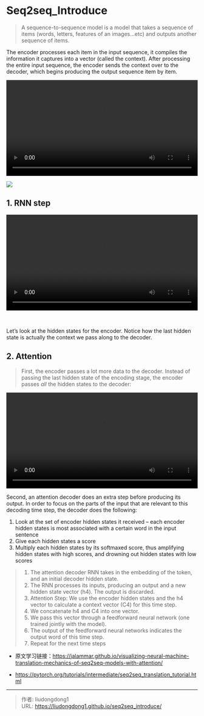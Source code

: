 # Seq2seq_Introduce


> A sequence-to-sequence model is a model that takes a sequence of items (words, letters, features of an images…etc) and outputs another sequence of items. 

The encoder processes each item in the input sequence, it compiles the information it captures into a vector (called the context). After processing the entire input sequence, the encoder sends the context over to the decoder, which begins producing the output sequence item by item.

<video src="https://jalammar.github.io/images/seq2seq_3.mp4" width="100%" height="auto" loop="" autoplay="" controls="" style="box-sizing: border-box; display: inline-block; vertical-align: baseline; margin: 0px; padding: 0px; border: 0px; font: inherit;"></video>

![](https://lddpicture.oss-cn-beijing.aliyuncs.com/picture/image-20200715211325677.png)

## 1. RNN step

<video src="https://jalammar.github.io/images/RNN_1.mp4" width="100%" height="auto" loop="" autoplay="" controls="" __idm_id__="482845699" style="box-sizing: border-box; display: inline-block; vertical-align: baseline; margin: 0px; padding: 0px; border: 0px; font: inherit;"><div pseudo="-webkit-media-controls" class="sizing-small phase-ready state-playing" style="cursor: none;"><br class="Apple-interchange-newline"><div pseudo="-webkit-media-controls-overlay-enclosure"></div><div pseudo="-webkit-media-controls-enclosure"></div></div></video>

Let’s look at the hidden states for the encoder. Notice how the last hidden state is actually the context we pass along to the decoder.

<!-- <video src="https://jalammar.github.io/images/seq2seq_5.mp4" width="100%" height="auto" loop="" autoplay="" controls="" style="box-sizing: border-box; display: inline-block; vertical-align: baseline; margin: 0px; padding: 0px; border: 0px; font-style: normal; font-variant-ligatures: normal; font-variant-caps: normal; font-variant-numeric: inherit; font-variant-east-asian: inherit; font-weight: 400; font-stretch: inherit; font-size: 18px; line-height: inherit; font-family: Helvetica, Arial, sans-serif; color: rgb(34, 34, 34); letter-spacing: normal; orphans: 2; text-align: start; text-indent: 0px; text-transform: none; white-space: normal; widows: 2; word-spacing: 0px; -webkit-text-stroke-width: 0px; background-color: rgb(255, 255, 255); text-decoration-style: initial; text-decoration-color: initial;"></video> -->

## 2. Attention

> First, the encoder passes a lot more data to the decoder. Instead of passing the last hidden state of the encoding stage, the encoder passes *all* the hidden states to the decoder:

<video src="https://jalammar.github.io/images/seq2seq_7.mp4" width="100%" height="auto" loop="" autoplay="" controls="" style="box-sizing: border-box; display: inline-block; vertical-align: baseline; margin: 0px; padding: 0px; border: 0px; font-style: normal; font-variant-ligatures: normal; font-variant-caps: normal; font-variant-numeric: inherit; font-variant-east-asian: inherit; font-weight: 400; font-stretch: inherit; font-size: 18px; line-height: inherit; font-family: Helvetica, Arial, sans-serif; color: rgb(34, 34, 34); letter-spacing: normal; orphans: 2; text-align: start; text-indent: 0px; text-transform: none; white-space: normal; widows: 2; word-spacing: 0px; -webkit-text-stroke-width: 0px; background-color: rgb(255, 255, 255); text-decoration-style: initial; text-decoration-color: initial;"></video>

Second, an attention decoder does an extra step before producing its output. In order to focus on the parts of the input that are relevant to this decoding time step, the decoder does the following:

1. Look at the set of encoder hidden states it received – each encoder hidden states is most associated with a certain word in the input sentence
2. Give each hidden states a score
3. Multiply each hidden states by its softmaxed score, thus amplifying hidden states with high scores, and drowning out hidden states with low scores

<!-- <video  src=" https://jalammar.github.io/images/attention_process.mp4"width="100%" height="auto" loop="" autoplay="" controls="" style="box-sizing: border-box; display: inline-block; vertical-align: baseline; margin: 0px; padding: 0px; border: 0px; font-style: normal; font-variant-ligatures: normal; font-variant-caps: normal; font-variant-numeric: inherit; font-variant-east-asian: inherit; font-weight: 400; font-stretch: inherit; font-size: 18px; line-height: inherit; font-family: Helvetica, Arial, sans-serif; color: rgb(34, 34, 34); letter-spacing: normal; orphans: 2; text-align: start; text-indent: 0px; text-transform: none; white-space: normal; widows: 2; word-spacing: 0px; -webkit-text-stroke-width: 0px; background-color: rgb(255, 255, 255); text-decoration-style: initial; text-decoration-color: initial;"><div pseudo="-webkit-media-controls" class="sizing-small phase-ready state-playing" style="cursor: none;"><br class="Apple-interchange-newline"><div pseudo="-webkit-media-controls-overlay-enclosure"></div><div pseudo="-webkit-media-controls-enclosure"></div></div></video> -->

> 1. The attention decoder RNN takes in the embedding of the <END> token, and an initial decoder hidden state.
> 2. The RNN processes its inputs, producing an output and a new hidden state vector (h4). The output is discarded.
> 3. Attention Step: We use the encoder hidden states and the h4 vector to calculate a context vector (C4) for this time step.
> 4. We concatenate h4 and C4 into one vector.
> 5. We pass this vector through a feedforward neural network (one trained jointly with the model).
> 6. The output of the feedforward neural networks indicates the output word of this time step.
> 7. Repeat for the next time steps

<!-- <video src="https://jalammar.github.io/images/attention_tensor_dance.mp4" width="100%" height="auto" loop="" autoplay="" controls="" style="box-sizing: border-box; display: inline-block; vertical-align: baseline; margin: 0px; padding: 0px; border: 0px; font-style: normal; font-variant-ligatures: normal; font-variant-caps: normal; font-variant-numeric: inherit; font-variant-east-asian: inherit; font-weight: 400; font-stretch: inherit; font-size: 18px; line-height: inherit; font-family: Helvetica, Arial, sans-serif; color: rgb(34, 34, 34); letter-spacing: normal; orphans: 2; text-align: start; text-indent: 0px; text-transform: none; white-space: normal; widows: 2; word-spacing: 0px; -webkit-text-stroke-width: 0px; background-color: rgb(255, 255, 255); text-decoration-style: initial; text-decoration-color: initial;"><div pseudo="-webkit-media-controls" class="sizing-small phase-ready state-stopped"><br class="Apple-interchange-newline"><div pseudo="-webkit-media-controls-overlay-enclosure"></div><div pseudo="-webkit-media-controls-enclosure"><div pseudo="-webkit-media-controls-panel"><div pseudo="-internal-media-controls-button-panel"><input type="button" pseudo="-webkit-media-controls-play-button" aria-label="播放" class="pause"><div aria-label="已播放时间：0:03" pseudo="-webkit-media-controls-current-time-display">0:03</div><div aria-label="总时间：/ 0:31" pseudo="-webkit-media-controls-time-remaining-display">/ 0:31</div><div pseudo="-internal-media-controls-button-spacer"></div><div pseudo="-webkit-media-controls-volume-control-container" class="closed"><div pseudo="-webkit-media-controls-volume-control-hover-background"></div><input type="button" pseudo="-webkit-media-controls-mute-button" aria-label="静音" disabled=""></div><input type="button" pseudo="-webkit-media-controls-fullscreen-button" aria-label="进入全屏模式"><input type="button" aria-label="显示更多媒体控件" title="更多选项" pseudo="-internal-media-controls-overflow-button"></div><input type="range" step="any" pseudo="-webkit-media-controls-timeline" max="31.033333" aria-label="视频时间进度条 0:03 / 0:31" aria-valuetext="已播放时间：0:03"></div></div></div></video> -->

- 原文学习链接：https://jalammar.github.io/visualizing-neural-machine-translation-mechanics-of-seq2seq-models-with-attention/


- https://pytorch.org/tutorials/intermediate/seq2seq_translation_tutorial.html  



---

> 作者: liudongdong1  
> URL: https://liudongdong1.github.io/seq2seq_introduce/  

